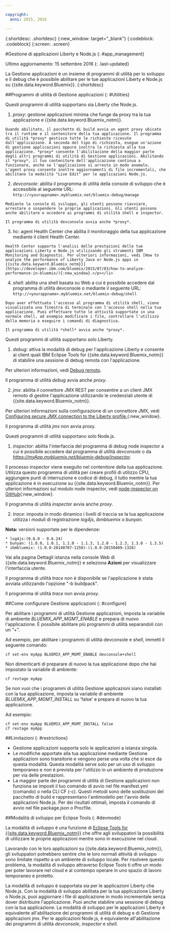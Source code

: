 ```yaml
---

copyright:
  anni: 2015, 2016

---
```


{:shortdesc: .shortdesc}
{:new_window: target="_blank"}
{:codeblock: .codeblock}
{:screen: .screen}

#Gestione di applicazioni Liberty e Node.js
{: #app_management}

Ultimo aggiornamento: 15 settembre 2016
{: .last-updated}

La Gestione applicazioni è un insieme di programmi di utilità per lo sviluppo e il debug che è possibile abilitare per
 le tue applicazioni Liberty e Node.js su {{site.data.keyword.Bluemix}}.
{:shortdesc}

##Programmi di utilità di Gestione applicazioni
{: #Utilities}

Questi programmi di utilità supportano sia Liberty che Node.js.

  1. *proxy*: gestione applicazioni minima che funge da proxy tra la tua applicazione e {{site.data.keyword.Bluemix_notm}}.

    Quando abilitato, il pacchetto di build avvia un agent proxy ubicato tra il runtime e il contenitore della tua applicazione. Il programma di utilità *proxy* gestisce tutte le richieste ricevute dall'applicazione. A seconda del tipo di richiesta, esegue un'azione di gestione applicazioni oppure inoltra la richiesta alla tua applicazione. *proxy* consente l'abilitazione della maggior parte degli altri programmi di utilità di Gestione applicazioni. Abilitando il *proxy*, il tuo contenitore dell'applicazione continua a funzionare, anche se l'applicazione si arresta in modo anomalo. L'agent proxy consente inoltre aggiornamenti di file incrementali, che abilitano la modalità "Live Edit" per le applicazioni Node.js.
	
  2. *devconsole*: abilita il programma di utilità della console di sviluppo che è accessibile al seguente URL:
    ```
    http://<yourappname>.mybluemix.net/bluemix-debug/manage
    ```
	
    Mediante la console di sviluppo, gli utenti possono riavviare, arrestare o sospendere le proprie applicazioni. Gli utenti possono anche abilitare o accedere ai programmi di utilità shell e inspector.

    Il programma di utilità devconsole avvia anche *proxy*.
	
  3. *hc*: agent Health Center che abilita il monitoraggio della tua applicazione mediante il client Health Center.

    Health Center supporta l'analisi delle prestazioni delle tue applicazioni Liberty e Node.js utilizzando gli strumenti IBM Monitoring and Diagnostic. Per ulteriori informazioni, vedi [How to analyze the performance of Liberty Java or Node.js apps in {{site.data.keyword.Bluemix_notm}}](https://developer.ibm.com/bluemix/2015/07/03/how-to-analyze-performance-in-bluemix/){:new_window}.</p></li>
	
  4. *shell*: abilita una shell basata su Web a cui è possibile accedere dal programma di utilità devconsole o mediante il seguente URL:
    ```
    http://<yourappname>.mybluemix.net/bluemix-debug/shell
    ```
	
    Dopo aver effettuato l'accesso al programma di utilità shell, viene visualizzata una finestra di terminale con l'accesso shell nella tua applicazione. Puoi effettuare tutte le attività supportate in una normale shell, ad esempio modificare i file, controllare l'utilizzo della memoria o eseguire i comandi di diagnostica.
	
    Il programma di utilità *shell* avvia anche *proxy*.

Questi programmi di utilità supportano solo Liberty.

  1. *debug*: attiva la modalità di debug per l'applicazione Liberty e consente ai client quali IBM Eclipse Tools for {{site.data.keyword.Bluemix_notm}} di stabilire una sessione di debug remota con l'applicazione.
  
   Per ulteriori informazioni, vedi [Debug remoto](/docs/manageapps/eclipsetools/eclipsetools.html#remotedebug).
   
   Il programma di utilità *debug* avvia anche *proxy*.
   
  2. *jmx*: abilita il connettore JMX REST per consentire a un client JMX remoto di gestire l'applicazione utilizzando le credenziali utente di {{site.data.keyword.Bluemix_notm}}.
  
  Per ulteriori informazioni sulla configurazione di un connettore JMX, vedi [Configuring secure JMX connection to the Liberty profile.](https://www-01.ibm.com/support/knowledgecenter/was_beta_liberty/com.ibm.websphere.wlp.nd.multiplatform.doc/ae/twlp_admin_restconnector.html){:new_window}.
  
  Il programma di utilità *jmx* non avvia proxy.

Questi programmi di utilità supportano solo Node.js.

  1. *inspector*: abilita l'interfaccia del programma di debug node inspector a cui è possibile accedere dal programma di utilità *devconsole* o da *https://myApp.mybluemix.net/bluemix-debug/inspector.*
  
  Il processo inspector viene eseguito nel contenitore della tua applicazione. Utilizza questo programma di utilità per creare profili di utilizzo CPU, aggiungere punti di interruzione e codice di debug, il tutto mentre la tua applicazione è in esecuzione su {{site.data.keyword.Bluemix_notm}}. Per ulteriori informazioni sul modulo node inspector, vedi [node-inspector on GitHub](https://github.com/node-inspector/node-inspector){:new_window}.
  
  Il programma di utilità *inspector* avvia anche *proxy*.
	
  2. *trace*: imposta in modo dinamico i livelli di traccia se la tua applicazione utilizza i moduli di registrazione *log4js*, *ibmbluemix* o *bunyan*.
  
  **Nota:** versioni supportate per le dipendenze:

    * log4js:(0.6.0 - 0.6.24)
    * bunyan: (1.0.0, 1.0.1, 1.1.0 - 1.1.3, 1.2.0 - 1.2.3, 1.3.0 - 1.3.5)
    * ibmbluemix: (1.0.0-20140707-1250)-(1.0.0-20150409-1328)
  
  Vai alla pagina Dettagli istanza nella console Web di {{site.data.keyword.Bluemix_notm}} e seleziona **Azioni** per visualizzare l'interfaccia utente.

  Il programma di utilità *trace* non è disponibile se l'applicazione è stata avviata utilizzando l'opzione "-b buildpack".

  Il programma di utilità *trace* non avvia *proxy*.

##Come configurare Gestione applicazioni
{: #configure}

Per abilitare i programmi di utilità Gestione applicazioni, imposta la variabile di ambiente *BLUEMIX_APP_MGMT_ENABLE* e prepara di nuovo
l'applicazione. È possibile abilitare più programmi di utilità separandoli con un “+”.

Ad esempio, per abilitare i programmi di utilità devconsole e *shell*, immetti il seguente comando:

```
cf set-env myApp BLUEMIX_APP_MGMT_ENABLE devconsole+shell
```

Non dimenticarti di preparare di nuovo la tua applicazione dopo che hai impostato la variabile di ambiente:

```
cf restage myApp
```

Se non vuoi che i programmi di utilità Gestione applicazioni siano installati con la tua applicazione, imposta
la variabile di ambiente *BLUEMIX_APP_MGMT_INSTALL* su 'false' e prepara di nuovo la tua applicazione.

Ad
esempio:

```
cf set-env myApp BLUEMIX_APP_MGMT_INSTALL false
cf restage myApp
```

##Limitazioni
{: #restrictions}

* Gestione applicazioni supporta solo le applicazioni a istanza singola.
* Le modifiche apportate alla tua applicazione mediante Gestione applicazioni sono transitorie e vengono perse una volta che si esce da questa modalità. Questa modalità serve solo per un uso di sviluppo temporaneo e non è prevista per l'utilizzo in un ambiente di produzione per via delle prestazioni.
* La maggior parte dei programmi di utilità di Gestione applicazioni non funziona se imposti il tuo comando di avvio nel file manifest.yml (comando) o nella CLI CF (-c). Questi metodi sono delle sostituzioni del pacchetto di build e rappresentano l'antimodello per l'avvio delle applicazioni Node.js. Per dei risultati ottimali, imposta il comando di avvio nel file package.json o Procfile.

##Modalità di sviluppo per Eclipse Tools
{: #devmode}

La modalità di sviluppo è una funzione di [Eclipse Tools for {{site.data.keyword.Bluemix_notm}}](/docs/manageapps/eclipsetools/eclipsetools.html#eclipsetools) che offre agli sviluppatori la possibilità di utilizzare le proprie applicazioni mentre sono in esecuzione nel cloud.

Lavorando con le loro applicazioni su {{site.data.keyword.Bluemix_notm}}, gli sviluppatori potrebbero sentire che le
loro normali attività di sviluppo sono limitate rispetto a un ambiente di sviluppo locale. Per risolvere questo problema,
la modalità di sviluppo attraverso Eclipse Tools ti offre un modo per poter lavorare nel cloud e al contempo
operare in uno spazio di lavoro temporaneo e protetto.

La modalità di sviluppo è supportata sia per le applicazioni Liberty che Node.js. Con la modalità di sviluppo
abilitata per la tua applicazione Liberty o Node.js, puoi aggiornare i file di applicazione in modo incrementale
senza dover distribuire l'applicazione. Puoi anche stabilire una sessione di debug con la tua
applicazione. La modalità di sviluppo per le applicazioni Liberty è equivalente all'abilitazione dei programmi di utilità di debug e di Gestione applicazioni
jmx. Per le applicazioni Node.js, è equivalente all'abilitazione dei programmi di utilità *devconsole*, *inspector* e *shell*.
